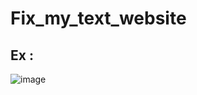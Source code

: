 ﻿# Fix_my_text_website
## Ex :

![image](https://github.com/user-attachments/assets/bb4c1991-ee96-425d-8d4e-187f778b9c5a)
